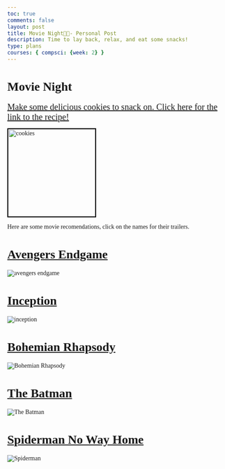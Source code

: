 ```yaml
---
toc: true
comments: false
layout: post
title: Movie Night🎥📀- Personal Post
description: Time to lay back, relax, and eat some snacks!
type: plans
courses: { compsci: {week: 2} }
--- 
```



# <span style="font-family: Georgia;">Movie Night🎥📀</span>

<span style= "font 22px;">
<font face="Georgia">

<a href="https://joyfoodsunshine.com/the-most-amazing-chocolate-chip-cookies" style="font-family: Georgia; font-size: 20px;">Make some delicious cookies to snack on. Click here for the link to the recipe!</a>


<img src="https://joyfoodsunshine.com/wp-content/uploads/2018/02/best-chocolate-chip-cookies-recipe-1.jpg" alt="cookies" style="border: 2px solid #000; width: 200px;">


<span style= "font 22px;">Here are some movie recomendations, click on the names for their trailers.
<font face="Georgia">



# [Avengers Endgame](https://www.youtube.com/watch?v=TcMBFSGVi1c)
![avengers endgame](https://m.media-amazon.com/images/M/MV5BMTc5MDE2ODcwNV5BMl5BanBnXkFtZTgwMzI2NzQ2NzM@._V1_.jpg)

# [Inception](https://www.youtube.com/watch?v=YoHD9XEInc0)
![inception](https://resizing.flixster.com/-XZAfHZM39UwaGJIFWKAE8fS0ak=/v3/t/assets/p7825626_p_v8_af.jpg)

# [Bohemian Rhapsody](https://www.youtube.com/watch?v=mP0VHJYFOAU)
![Bohemian Rhapsody](https://m.media-amazon.com/images/M/MV5BMTA2NDc3Njg5NDVeQTJeQWpwZ15BbWU4MDc1NDcxNTUz._V1_FMjpg_UX1000_.jpg)

# [The Batman](https://www.youtube.com/watch?v=mqqft2x_Aa4)
![The Batman](https://upload.wikimedia.org/wikipedia/en/f/ff/The_Batman_%28film%29_poster.jpg)

# [Spiderman No Way Home](https://www.youtube.com/watch?v=JfVOs4VSpmA)
![Spiderman](https://m.media-amazon.com/images/M/MV5BZWMyYzFjYTYtNTRjYi00OGExLWE2YzgtOGRmYjAxZTU3NzBiXkEyXkFqcGdeQXVyMzQ0MzA0NTM@._V1_QL75_UX190_CR0,0,190,281_.jpg)

